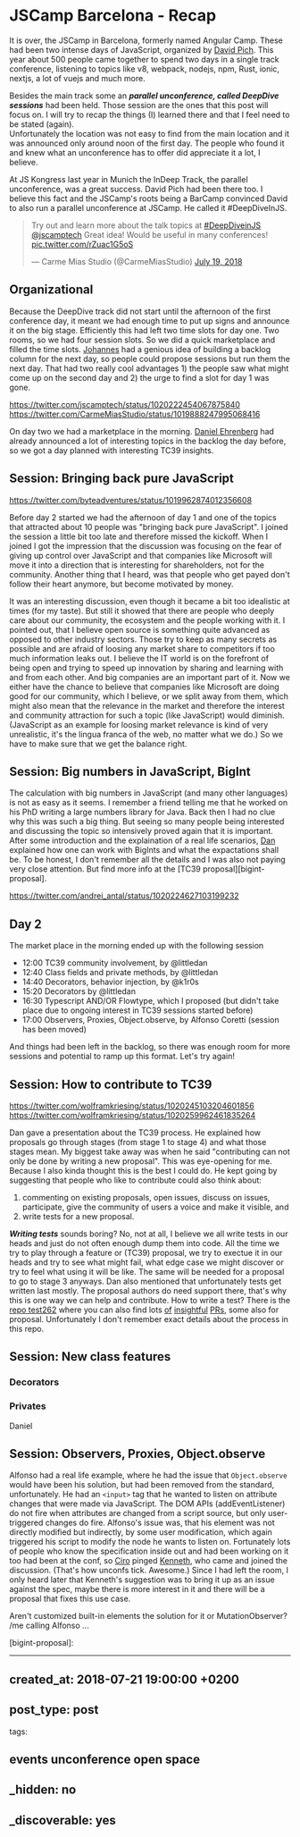 # JSCamp Barcelona - Recap

It is over, the JSCamp in Barcelona, formerly named Angular Camp. These had been two intense days of JavaScript, organized
by [David Pich][david-pich]. This year about 500 people came together to spend two days in a single 
track conference, listening to topics like v8, webpack, nodejs, npm, Rust, ionic, nextjs, a lot of vuejs and much more.

Besides the main track some an ***parallel unconference, called DeepDive sessions*** had been held. 
Those session are the ones that this post will focus on. I will try to recap the things (I) 
learned there and that I feel need to be stated (again).  
Unfortunately the location was not easy to
find from the main location and it was announced only around noon of the first day. The 
people who found it and knew what an unconference has to offer did appreciate it a lot, I believe.

At JS Kongress last year in Munich the InDeep Track, the parallel unconference, was a great success.
David Pich had been there too. I believe this fact and the JSCamp's roots being a BarCamp convinced 
David to also run a parallel unconference at JSCamp. He called it #DeepDiveInJS.

<blockquote class="twitter-tweet" data-partner="tweetdeck"><p lang="en" dir="ltr">Try out and learn more about the talk topics at <a href="https://twitter.com/hashtag/DeepDiveinJS?src=hash&amp;ref_src=twsrc%5Etfw">#DeepDiveinJS</a>  <a href="https://twitter.com/jscamptech?ref_src=twsrc%5Etfw">@jscamptech</a> Great idea! Would be useful in many conferences! <a href="https://t.co/rZuac1G5oS">pic.twitter.com/rZuac1G5oS</a></p>&mdash; Carme Mias Studio (@CarmeMiasStudio) <a href="https://twitter.com/CarmeMiasStudio/status/1019888247995068416?ref_src=twsrc%5Etfw">July 19, 2018</a></blockquote>
<script async src="https://platform.twitter.com/widgets.js" charset="utf-8"></script>

## Organizational

Because the DeepDive track did not start until the afternoon of the first conference day, it meant we had enough
time to put up signs and announce it on the big stage. Efficiently this had left two time slots for day one.
Two rooms, so we had four session slots. So we did a quick marketplace and filled the time slots.
[Johannes][jowe] had a genious idea of building a backlog column for the next day, so people could propose
sessions but run them the next day. That had two really cool advantages 1) the people saw what might
come up on the second day and 2) the urge to find a slot for day 1 was gone.

https://twitter.com/jscamptech/status/1020222454067875840
https://twitter.com/CarmeMiasStudio/status/1019888247995068416

On day two we had a marketplace in the morning. [Daniel Ehrenberg][littledan] had already announced a lot of interesting
topics in the backlog the day before, so we got a day planned with interesting TC39 insights.

## Session: Bringing back pure JavaScript

https://twitter.com/byteadventures/status/1019962874012356608

Before day 2 started we had the afternoon of day 1 and one of the topics that attracted about 10 people was
"bringing back pure JavaScript". I joined the session a little bit too late and therefore missed the kickoff.
When I joined I got the impression that the discussion was focusing on the fear of giving up control over
JavaScript and that companies like Microsoft will move it into a direction that is interesting for shareholders,
not for the community. Another thing that I heard, was that people who get payed don't follow their heart anymore,
but become motivated by money.

It was an interesting discussion, even though it became a bit too idealistic at times (for my taste). But still
it showed that there are people who deeply care about our community, the ecosystem and the people working with it.
I pointed out, that I believe open source is something quite advanced as opposed to other industry sectors.
Those try to keep as many secrets as possible and are afraid of loosing any market share to competitors if 
too much information leaks out. I believe the IT world is on the forefront of being open and trying to speed
up innovation by sharing and learning with and from each other. And big companies are an important part of it.
Now we either have the chance to believe that companies like Microsoft are doing good for our community, which 
I believe, or we split away from them, which might also mean that the relevance in the market and therefore
the interest and community attraction for such a topic (like JavaScript) would diminish.
(JavaScript as an example for loosing market relevance is kind of very unrealistic, it's the lingua franca of the web, 
no matter what we do.) 
So we have to make sure that we get the balance right.

## Session: Big numbers in JavaScript, BigInt 

The calculation with big numbers in JavaScript (and many other languages) is not as easy as it seems.
I remember a friend telling me that he worked on his PhD writing a large numbers library for Java. 
Back then I had no clue why this was such a big thing. But seeing so many people being interested and
discussing the topic so intensively proved again that it is important.
After some introduction and the explaination of a real life scenarios, [Dan][littledan] explained
how one can work with BigInts and what the expactations shall be. To be honest, I don't remember
all the details and I was also not paying very close attention. But find more info at the [TC39 proposal][bigint-proposal].

https://twitter.com/andrei_antal/status/1020224627103199232

## Day 2

The market place in the morning ended up with the following session

* 12:00 TC39 community involvement, by @littledan
* 12:40 Class fields and private methods, by @littledan
* 14:40 Decorators, behavior injection, by @k1r0s
* 15:20 Decorators by @littledan
* 16:30 Typescript AND/OR Flowtype, which I proposed (but didn't take place due to ongoing interest in TC39 sessions started before)
* 17:00 Observers, Proxies, Object.observe, by Alfonso Coretti (session has been moved)

And things had been left in the backlog, so there was enough room for more sessions and potential to 
ramp up this format. Let's try again!

## Session: How to contribute to TC39

https://twitter.com/wolframkriesing/status/1020245103204601856
https://twitter.com/wolframkriesing/status/1020259962461835264

Dan gave a presentation about the TC39 process. He explained how proposals go through stages (from stage 1 to stage 4)
and what those stages mean. My biggest take away was when he said "contributing can not only be done by writing a new proposal".
This was eye-opening for me. Because I also kinda thought this is the best I could do. He kept going by suggesting
that people who like to contribute could also think about:
1) commenting on existing proposals, open issues, discuss on issues, participate, give the community of users a voice
   and make it visible, and
1) write tests for a new proposal.

***Writing tests*** sounds boring? No, not at all, I believe we all write tests in our heads and just do not often enough
dump them into code. All the time we try to play through a feature or (TC39) proposal, we try to exectue it in our
heads and try to see what might fail, what edge case we might discover or try to feel what using it will be like.
The same will be needed for a proposal to go to stage 3 anyways. Dan also mentioned that unfortunately tests get written
last mostly. The proposal authors do need support there, that's why this is one way we can help and contribute.
How to write a test? There is the [repo test262][test262] where you can also find lots [of][pr1] [insightful][pr2] [PRs][pr3], 
some also for proposal. Unfortunately I don't remember exact details about the process in this repo.

[test262]: https://github.com/tc39/test262
[pr1]: https://github.com/tc39/test262/pull/1590
[pr2]: https://github.com/tc39/test262/pulls?utf8=%E2%9C%93&q=is%3Apr+is%3Aclosed+label%3Awaiting-author+
[pr3]: https://github.com/tc39/test262/pull/888

## Session: New class features

### Decorators

### Privates

Daniel 

## Session: Observers, Proxies, Object.observe

Alfonso had a real life example, where he had the issue that `Object.observe` would have been his solution, but
had been removed from the standard, unfortunately. He had an `<input>` tag that he wanted to listen on 
attribute changes that were made via JavaScript. The DOM APIs (addEventListener) do not fire when attributes
are changed from a script source, but only user-triggered changes do fire. Alfonso's issue was, that his
element was not directly modified but indirectly, by some user modification, which again triggered his script
to modify the node he wants to listen on.
Fortunately lots of people who know the specification inside out and had been working on it too had been 
at the conf, so [Ciro] pinged [Kenneth], who came and joined the discussion. (That's how unconfs tick.
Awesome.) Since I had left the room, I only heard later that Kenneth's suggestion was to bring it up as an issue
against the spec, maybe there is more interest in it and there will be a proposal that fixes this use case.

Aren't customized built-in elements the solution for it or MutationObserver? /me calling Alfonso ...

[Ciro]: https://twitter.com/k1r0s
[Kenneth]: https://twitter.com/kennethrohde

[david-pich]: https://twitter.com/davidpich
[jowe]: https://twitter.com/jowe
[littledan]: https://twitter.com/littledan
[bigint-proposal]: 




---
created_at: 2018-07-21 19:00:00 +0200
---
post_type: post
---
tags:

events
unconference
open space
---
_hidden: no
---
_discoverable: yes
---
